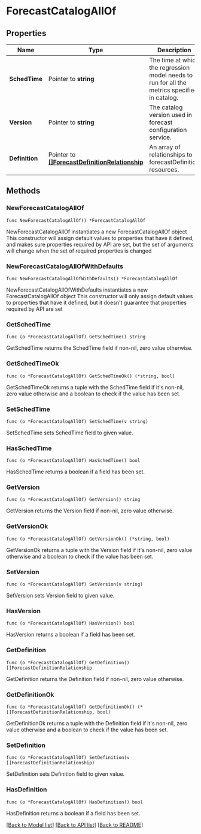 # ForecastCatalogAllOf

## Properties

Name | Type | Description | Notes
------------ | ------------- | ------------- | -------------
**SchedTime** | Pointer to **string** | The time at which the regression model needs to run for all the metrics specified in catalog. | [optional] [readonly] 
**Version** | Pointer to **string** | The catalog version used in forecast configuration service. | [optional] [readonly] 
**Definition** | Pointer to [**[]ForecastDefinitionRelationship**](forecast.Definition.Relationship.md) | An array of relationships to forecastDefinition resources. | [optional] [readonly] 

## Methods

### NewForecastCatalogAllOf

`func NewForecastCatalogAllOf() *ForecastCatalogAllOf`

NewForecastCatalogAllOf instantiates a new ForecastCatalogAllOf object
This constructor will assign default values to properties that have it defined,
and makes sure properties required by API are set, but the set of arguments
will change when the set of required properties is changed

### NewForecastCatalogAllOfWithDefaults

`func NewForecastCatalogAllOfWithDefaults() *ForecastCatalogAllOf`

NewForecastCatalogAllOfWithDefaults instantiates a new ForecastCatalogAllOf object
This constructor will only assign default values to properties that have it defined,
but it doesn't guarantee that properties required by API are set

### GetSchedTime

`func (o *ForecastCatalogAllOf) GetSchedTime() string`

GetSchedTime returns the SchedTime field if non-nil, zero value otherwise.

### GetSchedTimeOk

`func (o *ForecastCatalogAllOf) GetSchedTimeOk() (*string, bool)`

GetSchedTimeOk returns a tuple with the SchedTime field if it's non-nil, zero value otherwise
and a boolean to check if the value has been set.

### SetSchedTime

`func (o *ForecastCatalogAllOf) SetSchedTime(v string)`

SetSchedTime sets SchedTime field to given value.

### HasSchedTime

`func (o *ForecastCatalogAllOf) HasSchedTime() bool`

HasSchedTime returns a boolean if a field has been set.

### GetVersion

`func (o *ForecastCatalogAllOf) GetVersion() string`

GetVersion returns the Version field if non-nil, zero value otherwise.

### GetVersionOk

`func (o *ForecastCatalogAllOf) GetVersionOk() (*string, bool)`

GetVersionOk returns a tuple with the Version field if it's non-nil, zero value otherwise
and a boolean to check if the value has been set.

### SetVersion

`func (o *ForecastCatalogAllOf) SetVersion(v string)`

SetVersion sets Version field to given value.

### HasVersion

`func (o *ForecastCatalogAllOf) HasVersion() bool`

HasVersion returns a boolean if a field has been set.

### GetDefinition

`func (o *ForecastCatalogAllOf) GetDefinition() []ForecastDefinitionRelationship`

GetDefinition returns the Definition field if non-nil, zero value otherwise.

### GetDefinitionOk

`func (o *ForecastCatalogAllOf) GetDefinitionOk() (*[]ForecastDefinitionRelationship, bool)`

GetDefinitionOk returns a tuple with the Definition field if it's non-nil, zero value otherwise
and a boolean to check if the value has been set.

### SetDefinition

`func (o *ForecastCatalogAllOf) SetDefinition(v []ForecastDefinitionRelationship)`

SetDefinition sets Definition field to given value.

### HasDefinition

`func (o *ForecastCatalogAllOf) HasDefinition() bool`

HasDefinition returns a boolean if a field has been set.


[[Back to Model list]](../README.md#documentation-for-models) [[Back to API list]](../README.md#documentation-for-api-endpoints) [[Back to README]](../README.md)


